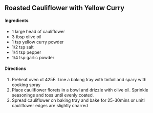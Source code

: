 ## Roasted Cauliflower with Yellow Curry

#### Ingredients

* 1 large head of cauliflower
* 3 tbsp olive oil
* 1 tsp yellow curry powder
* 1/2 tsp salt
* 1/4 tsp pepper
* 1/4 tsp garlic powder


#### Directions

1. Preheat oven ot 425F. Line a baking tray with tinfoil and spary with cooking spray
2. Place cauliflower florets in a bowl and drizzle with olive oil. Sprinkle seasonings and toss until evenly coated.
3. Spread cauliflower on baking tray and bake for 25-30mins or unitl cauliflower edges are slightly charred
